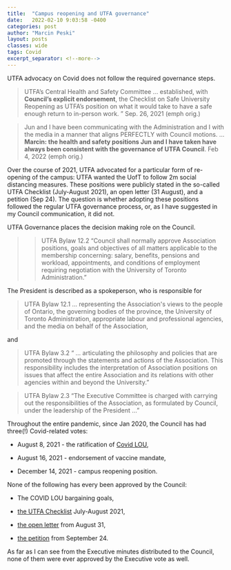 ```yaml
---
title:  "Campus reopening and UTFA governance"
date:   2022-02-10 9:03:58 -0400
categories: post
author: "Marcin Peski"
layout: posts
classes: wide
tags: Covid
excerpt_separator: <!--more-->
---
```

UTFA advocacy on Covid does not follow the required governance steps. 
<!--more-->

> UTFA’s Central Health and Safety Committee …  established, with **Council’s explicit endorsement**, the Checklist on Safe University Reopening as UTFA’s position on what it would take to have a safe enough return to in-person work. ” Sep. 26, 2021 (emph orig.) 

> Jun and I have been communicating with the Administration and I with the media in a manner that aligns PERFECTLY with Council motions. … **Marcin: the health and safety positions Jun and I have taken have always been consistent with the governance of UTFA Council**. Feb 4, 2022 (emph orig.) 

Over the course of 2021, UTFA advocated for a particular form of re-opening of the campus: UTFA wanted the UofT to follow 2m social distancing measures.  These positions were publicly stated in the so-called UTFA Checklist (July-August 2021), an open letter (31 August), and a petition (Sep 24). The question is whether adopting these positions followed the regular UTFA governance process, or, as I have suggested in my Council communication, it did not. 

UTFA Governance places the decision making role on the Council. 

> > UTFA Bylaw 12.2 “Council shall normally approve Association positions, goals and objectives of all matters applicable to the membership concerning: salary, benefits, pensions and workload, appointments, and conditions of employment requiring negotiation with the University of Toronto Administration.”

The President is described as a spokeperson, who is responsible for 

> UTFA Bylaw 12.1 ... representing the Association's views to the people of Ontario, the governing bodies of the province, the University of Toronto Administration, appropriate labour and professional agencies, and the media on behalf of the Association,

and

> UTFA Bylaw 3.2 “ ...  articulating the philosophy and policies that are promoted through the statements and actions of the Association. This responsibility includes the interpretation of Association positions on issues that affect the entire Association and its relations with other agencies within and beyond the University.”



> UTFA Bylaw 2.3 “The Executive Committee is charged with carrying out the responsibilities of the Association, as formulated by Council, under the leadership of the President …”


Throughout the entire pandemic, since Jan 2020, the Council has had three(!) Covid-related votes:

* August 8, 2021 - the ratification of [Covid LOU](https://www.utfa.org/sites/default/files/UTFA-COVID-LOU-Extension-MoS-2022-02-24.pdf),

* August 16, 2021 - endorsement of vaccine mandate,

* December 14, 2021 - campus reopening position.

None of the following has every been approved by the Council:

* The COVID LOU bargaining goals, 

* [the UTFA Checklist](TBA) July-August 2021, 

* [the open letter](TBA) from August 31, 

* [the petition](https://www.utfa.org/content/petition-calling-safe-university-toronto-re-opening) from September 24. 

As far as I can see from the Executive minutes distributed to the Council, none of them were ever approved by the Executive vote as well. 


